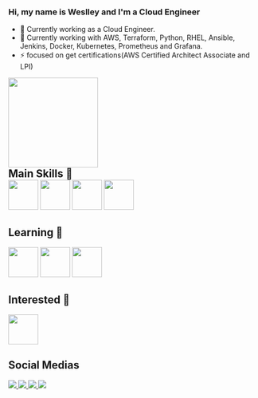 ### Hi, my name is Weslley and I'm a Cloud Engineer

- 🔭 Currently working as a Cloud Engineer.
- 🌱 Currently working with AWS, Terraform, Python, RHEL, Ansible, Jenkins, Docker, Kubernetes, Prometheus and Grafana.
- ⚡ focused on get certifications(AWS Certified Architect Associate and LPI)

<div id="github-stats">
  <a href"https://github.com/Weslley-Stein"/>
  <img height="180em" src="https://github-readme-stats.vercel.app/api?username=weslley-stein&show_icons=true&theme=radical"/>
</div>

<div id="main-skills">
   <h2 style="margin: 0 auto;">Main Skills &#128640;</h2>
   <img height="60"src="https://cdn.jsdelivr.net/gh/devicons/devicon/icons/python/python-original.svg" /> 
   <img height="60"src="https://cdn.jsdelivr.net/gh/devicons/devicon/icons/docker/docker-original.svg" />
   <img height="60"src="https://cdn.jsdelivr.net/gh/devicons/devicon/icons/terraform/terraform-original.svg" />
   <img height="60"src="https://cdn.jsdelivr.net/gh/devicons/devicon/icons/amazonwebservices/amazonwebservices-original.svg" />
</div>

<div id="social-medias">
  <h2>Learning &#128214;</h2>
   <img height="60"src="https://cdn.jsdelivr.net/gh/devicons/devicon/icons/redhat/redhat-original.svg" />
   <img height="60"src="https://cdn.jsdelivr.net/gh/devicons/devicon/icons/ansible/ansible-original.svg" />
   <img height="60" src="https://cdn.jsdelivr.net/gh/devicons/devicon/icons/kubernetes/kubernetes-plain.svg" />
</div>

<div id="interested">
  <h2>Interested &#128064;</h2>
  <img height="60"src="https://cdn.jsdelivr.net/gh/devicons/devicon/icons/nginx/nginx-original.svg" />
</div>

<div>
  <h2>Social Medias</h2>
  <a href="https://www.linkedin.com/in/weslley-fernandes-a9114a189/"> 
      <img src="https://img.shields.io/badge/LinkedIn-0077B5?style=for-the-badge&logo=linkedin&logoColor=white"/>   
  </a>
  <a href="https://weslley-stein.medium.com/"> 
      <img src="https://img.shields.io/badge/Medium-12100E?style=for-the-badge&logo=medium&logoColor=white"/>   
  </a>
  <a href="https://api.whatsapp.com/send?phone=5511995925708"> 
      <img src="https://img.shields.io/badge/WhatsApp-25D366?style=for-the-badge&logo=whatsapp&logoColor=white"/>   
  </a>
  <a href = "mailto:weslley.stein@gmail.com">
    <img src="https://img.shields.io/badge/-Gmail-%23333?style=for-the-badge&logo=gmail&logoColor=white" target="_blank">
  </a>
</div>

